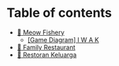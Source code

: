 # Table of contents

* [🎣 Meow Fishery](README.md)
  * [\[Game Diagram\] I W A K](https://drive.google.com/file/d/1Ipyg2TREko1ZO1TuCNbeG-6NsD1VsO8_/view?usp=sharing)
* [🍲 Family Restaurant](family-restaurant.md)
* [🍔 Restoran Keluarga](page-1.md)
